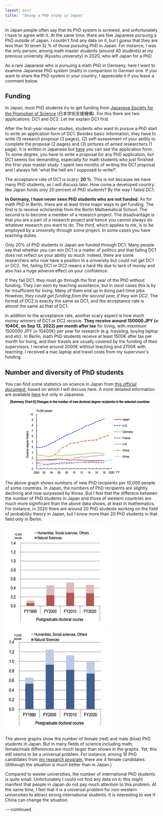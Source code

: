 ```yaml
---
layout: post
title:  "Doing a PhD study in Japan"
---
```


In Japan people often say that its PhD system is screwed, and unfortunately I have to agree with it.
At the same time, there are few Japanese pursuing a PhD outside of Japan. I couldn't find any data on it, but
I guess that they are less than 10 (even 5) % of those pursuing PhD in Japan.
For instance, I was the only person, among math master students (around 40 students) at my previous university (Kyushu university) in 2020, who
left Japan for a PhD.

As a rare Japanese who is pursuing a math PhD in Germany, here I want to examine Japanese PhD system (math) in
comparison to German one.
If you want to share the PhD system in your country, I appreciate it if you leave a comment below.

## Funding
In Japan, most PhD students try to get funding from [Japanese Society for the Promotion of Science](https://www.jsps.go.jp/english/index.html) (日本学術支援機構).
For this there are two applications: DC1 and DC2. Let me explain DC1 first.

After the first-year master studies, students who want to pursue a PhD start to write an application form
of DC1. Besides basic information, they have to write (1) research proposal (3 pages), (2) self-assessment of your ability to complete the proposal (2 pages) and (3) pictures of aimed researchers (1 page).
It is written in Japanese but [here](https://www.jsps.go.jp/j-pd/data/boshu/03_dc_naiyo.pdf) you can see
the application form.
To some degree, you have to write a proposal for any PhD application, but DC1 seems too demanding,
especially for math students who just finished the first-year master study.
I spent two months of writing the DC1 proposal and I always felt 'what the hell am I supposed to write?'.

The acceptance rate of DC1 is scary: **20 %**.
This is not because we have many PhD students, as I will discuss later. How come a developed country like Japan
funds only 20 percent of PhD students?
By the way I failed DC1.

**In Germany, I have never seen PhD students who are not funded**. As for math PhD in Berlin,
there are at least three major ways to get funding. The first is to receive scholarship from the Berlin Mathematical
School. The second is to become a member of a research project. The disadvantage is that you are a part of a research
project and hence you cannot always do whatever research you want to do.
The third, which applies to me, is to be employed by a university through some project. In some cases you have teaching duties.

Only 20% of PhD students in Japan are funded through DC1. Many people say that whether you can win DC1 is a
matter of politics and that failing DC1 does not reflect on your ability so much. Indeed, there are some
researchers who now have a position in a university but could not get DC1 or DC2. Yet, failing DC1 or DC2 means
a hard life due to lack of money and also has a huge adverse effect on your confidence.

If they fail DC1, they must go through the first year of the PhD without funding. They can earn by teaching assistance, but in most cases this is by far insufficient for living. Many of them end up in doing part-time jobs.
However, *they could get funding from the second year, if they win DC2*. The format of DC2 is exactly the same
as DC1, and the acceptance rate is almost the same as that of DC1.

In addition to the acceptance rate, another scary aspect is how much money winners of DC1 or DC2 receive.
**They receive around 150000 JPY (≈ 1040€, on Sep 13, 2022) per month after tax** for living, with *maximum* 1500000 JPY (≈ 10400€) per year for
research (e.g. traveling, buying laptop and etc).
In Berlin, math PhD students receive at least 1500€ after tax per month for living, and their travels are usually covered by
the funding of their supervisors. I receive around 2000€ without teaching and 2700€ with teaching.
I received a mac laptop and travel costs from my supervisor's funding.

## Number and diversity of PhD students
You can find some statistics on science in Japan from [this official document](https://www.nistep.go.jp/wp/wp-content/uploads/NISTEP-RM311-SummaryE.pdf), based on which I will discuss here.
A more detailed information are available [here](https://www.nistep.go.jp/research/science-and-technology-indicators-and-scientometrics/indicators) but only in Japanese.
![number of PhDs](/assets/2022-09-13-number-of-phds.png)
The above graph shows numbers of new PhD recipients per 10,000 people of some countries.
In Japan, the numbers of PhD recipients are slightly declining and now surpassed by Korea.
But I feel that the differece between the number of PhD students in Japan and those of western countries
are much more significant than the above data shows, at least in mathematics.
For instance, in 2020 there are around 20 PhD students working on the field of probability theory in Japan, but
I know more than 20 PhD students in that field only in Berlin.

<img src="/assets/2022-09-13-number-of-phds-female.png" width="350"/>
<img src="/assets/2022-09-13-number-of-phds-male.png" width="350"/>

The above graphs show the number of female (red) and male (blue) PhD students in Japan.
But in many fields of science including math, female/male differences are much larger than shown in the graphs.
Yet, this still seems to be a universal problem. For instance, among 16 PhD candidates from
[my research program](https://www3.math.tu-berlin.de/stoch/IRTG/phd-students/), there are 4 female candidates.
(Although the situation is much better than in Japan.)

Compared to wester universities, the number of international PhD students is quite small. Unfortunately I could not find any data on it; this might manifest that people in Japan do not pay
much attention to this problem. At the same time, I feel that it is a universal problem for non-western universities
to attract strong international students. It is interesting to see if China can change the situation.

---continued.
